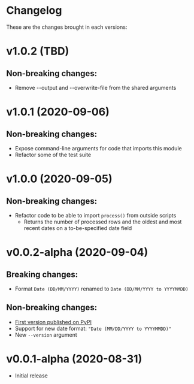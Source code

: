 # Changelog
These are the changes brought in each versions:

v1.0.2 (TBD)
===================

Non-breaking changes:
---------------------

* Remove --output and --overwrite-file from the shared arguments

v1.0.1 (2020-09-06)
===================

Non-breaking changes:
---------------------

* Expose command-line arguments for code that imports this module
* Refactor some of the test suite

v1.0.0 (2020-09-05)
===================

Non-breaking changes:
---------------------

* Refactor code to be able to import `process()` from outside scripts
  * Returns the number of processed rows and the oldest and most recent dates on a to-be-specified date field

v0.0.2-alpha (2020-09-04)
=========================

Breaking changes:
-----------------

* Format `Date (DD/MM/YYYY)` renamed to `Date (DD/MM/YYYY to YYYYMMDD)`

Non-breaking changes:
---------------------

* [First version published on PyPI](https://pypi.org/project/delimited2fixedwidth)
* Support for new date format: `"Date (MM/DD/YYYY to YYYYMMDD)"`
* New `--version` argument

v0.0.1-alpha (2020-08-31)
=========================

* Initial release
